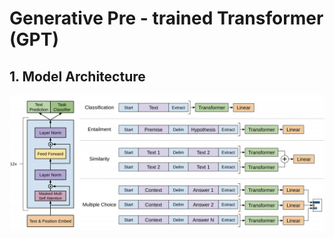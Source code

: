 # Generative Pre - trained Transformer (GPT)
## 1. Model Architecture
<img src="./assets/GPT-architecture.png"/>

